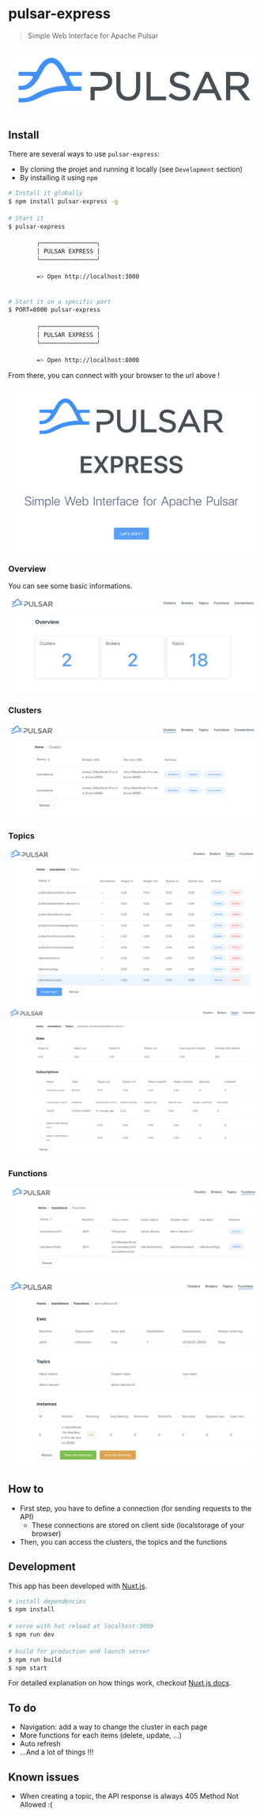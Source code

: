 # pulsar-express

> Simple Web Interface for Apache Pulsar

![Pulsar logo](docs/pulsar.png)


## Install

There are several ways to use `pulsar-express`:
* By cloning the projet and running it locally (see `Development` section)
* By installing it using `npm`
```bash
# Install it globally
$ npm install pulsar-express -g

# Start it
$ pulsar-express

        ╭────────────────╮
        │ PULSAR EXPRESS │
        ╰────────────────╯

        => Open http://localhost:3000


# Start it on a specific port
$ PORT=8000 pulsar-express

        ╭────────────────╮
        │ PULSAR EXPRESS │
        ╰────────────────╯

        => Open http://localhost:8000

```

From there, you can connect with your browser to the url above !

![Pulsar express home](docs/home.png)


### Overview

You can see some basic informations.

![Pulsar express overview](docs/overview.png)


### Clusters

![Pulsar express clusters](docs/clusters.png)

### Topics

![Pulsar express topics](docs/topics.png)

![Pulsar express topics](docs/topic.png)

### Functions

![Pulsar express functions](docs/functions.png)

![Pulsar express function](docs/function.png)


## How to

* First step, you have to define a connection (for sending requests to the API)
  * These connections are stored on client side (localstorage of your browser)
* Then, you can access the clusters, the topics and the functions

## Development

This app has been developed with [Nuxt.js](https://nuxtjs.org).

``` bash
# install dependencies
$ npm install

# serve with hot reload at localhost:3000
$ npm run dev

# build for production and launch server
$ npm run build
$ npm start
```

For detailed explanation on how things work, checkout [Nuxt.js docs](https://nuxtjs.org).



## To do

* Navigation: add a way to change the cluster in each page
* More functions for each items (delete, update, ...)
* Auto refresh
* ...And a lot of things !!!



## Known issues

* When creating a topic, the API response is always 405 Method Not Allowed :(